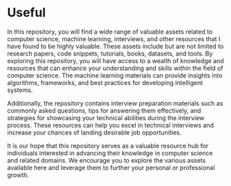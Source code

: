 # Useful
In this repository, you will find a wide range of valuable assets related to computer science, machine learning, interviews, and other resources that I have found to be highly valuable. These assets include but are not limited to research papers, code snippets, tutorials, books, datasets, and tools.
By exploring this repository, you will have access to a wealth of knowledge and resources that can enhance your understanding and skills within the field of computer science. 
The machine learning materials can provide insights into algorithms, frameworks, and best practices for developing intelligent systems.

Additionally, the repository contains interview preparation materials such as commonly asked questions, tips for answering them effectively, and strategies for showcasing your technical abilities during the interview process. These resources can help you excel in technical interviews and increase your chances of landing desirable job opportunities.

It is our hope that this repository serves as a valuable resource hub for individuals interested in advancing their knowledge in computer science and related domains. We encourage you to explore the various assets available here and leverage them to further your personal or professional growth.

 
